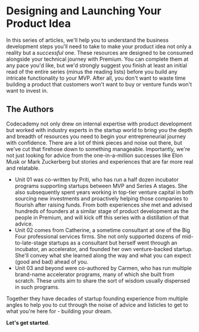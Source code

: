 # Designing and Launching Your Product Idea

In this series of articles, we'll help you to understand the business development steps you'll need to take to make your product idea not only a reality but a _successful_ one.  These resources are designed to be consumed alongside your technical journey with Premium.  You can complete them at any pace you'd like, but we'd strongly suggest you finish at least an initial read of the entire series (minus the reading lists) before you build any intricate functionality to your MVP.  After all, you don't want to waste time building a product that customers won't want to buy or venture funds won't want to invest in. 

## The Authors

Codecademy not only drew on internal expertise with product development but worked with industry experts in the startup world to bring you the depth and breadth of resources you need to begin your entrepreneurial journey with confidence.  There are a lot of think pieces and noise out there, but we've cut that firehose down to something manageable.  Importantly, we're not just looking for advice from the one-in-a-million successes like Elon Musk or Mark Zuckerberg but stories and experiences that are far more real and relatable.

* Unit 01 was co-written by Priti, who has run a half dozen incubator programs supporting startups between MVP and Series A stages.  She also subsequently spent years working in top-tier venture capital in both sourcing new investments and proactively helping those companies to flourish after raising funds.  From both experiences she met and advised hundreds of founders at a similar stage of product development as the people in Premium, and will kick off this series with a distillation of that advice.
* Unit 02 comes from Catherine, a sometime consultant at one of the Big Four professional services firms.  She not only supported dozens of mid-to-late-stage startups as a consultant but herself went through an incubator, an accelerator, and founded her own venture-backed startup.  She'll convey what she learned along the way and what you can expect (good and bad) ahead of you.
* Unit 03 and beyond were co-authored by Carmen, who has run multiple brand-name accelerator programs, many of which she built from scratch. These units aim to share the sort of wisdom usually dispensed in such programs.

Together they have decades of startup founding experience from multiple angles to help you to cut through the noise of advice and listicles to get to what you're here for - building your dream.

**Let's get started**.
